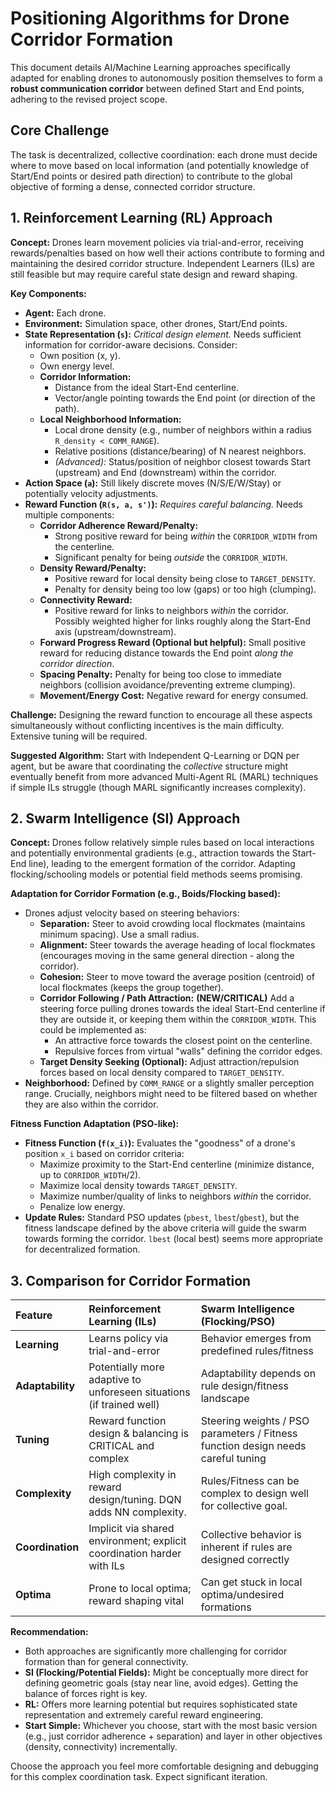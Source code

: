 # Positioning Algorithms for Drone Corridor Formation

This document details AI/Machine Learning approaches specifically adapted for enabling drones to autonomously position themselves to form a **robust communication corridor** between defined Start and End points, adhering to the revised project scope.

## Core Challenge
The task is decentralized, collective coordination: each drone must decide where to move based on local information (and potentially knowledge of Start/End points or desired path direction) to contribute to the global objective of forming a dense, connected corridor structure.

## 1. Reinforcement Learning (RL) Approach

**Concept:** Drones learn movement policies via trial-and-error, receiving rewards/penalties based on how well their actions contribute to forming and maintaining the desired corridor structure. Independent Learners (ILs) are still feasible but may require careful state design and reward shaping.

**Key Components:**

*   **Agent:** Each drone.
*   **Environment:** Simulation space, other drones, Start/End points.
*   **State Representation (`s`):** *Critical design element.* Needs sufficient information for corridor-aware decisions. Consider:
    *   Own position (x, y).
    *   Own energy level.
    *   **Corridor Information:**
        *   Distance from the ideal Start-End centerline.
        *   Vector/angle pointing towards the End point (or direction of the path).
    *   **Local Neighborhood Information:**
        *   Local drone density (e.g., number of neighbors within a radius `R_density < COMM_RANGE`).
        *   Relative positions (distance/bearing) of N nearest neighbors.
        *   *(Advanced):* Status/position of neighbor closest towards Start (upstream) and End (downstream) within the corridor.
*   **Action Space (`a`):** Still likely discrete moves (N/S/E/W/Stay) or potentially velocity adjustments.
*   **Reward Function (`R(s, a, s')`):** *Requires careful balancing.* Needs multiple components:
    *   **Corridor Adherence Reward/Penalty:**
        *   Strong positive reward for being *within* the `CORRIDOR_WIDTH` from the centerline.
        *   Significant penalty for being *outside* the `CORRIDOR_WIDTH`.
    *   **Density Reward/Penalty:**
        *   Positive reward for local density being close to `TARGET_DENSITY`.
        *   Penalty for density being too low (gaps) or too high (clumping).
    *   **Connectivity Reward:**
        *   Positive reward for links to neighbors *within* the corridor. Possibly weighted higher for links roughly along the Start-End axis (upstream/downstream).
    *   **Forward Progress Reward (Optional but helpful):** Small positive reward for reducing distance towards the End point *along the corridor direction*.
    *   **Spacing Penalty:** Penalty for being too close to immediate neighbors (collision avoidance/preventing extreme clumping).
    *   **Movement/Energy Cost:** Negative reward for energy consumed.

**Challenge:** Designing the reward function to encourage all these aspects simultaneously without conflicting incentives is the main difficulty. Extensive tuning will be required.

**Suggested Algorithm:** Start with Independent Q-Learning or DQN per agent, but be aware that coordinating the *collective* structure might eventually benefit from more advanced Multi-Agent RL (MARL) techniques if simple ILs struggle (though MARL significantly increases complexity).

## 2. Swarm Intelligence (SI) Approach

**Concept:** Drones follow relatively simple rules based on local interactions and potentially environmental gradients (e.g., attraction towards the Start-End line), leading to the emergent formation of the corridor. Adapting flocking/schooling models or potential field methods seems promising.

**Adaptation for Corridor Formation (e.g., Boids/Flocking based):**

*   Drones adjust velocity based on steering behaviors:
    *   **Separation:** Steer to avoid crowding local flockmates (maintains minimum spacing). Use a small radius.
    *   **Alignment:** Steer towards the average heading of local flockmates (encourages moving in the same general direction - along the corridor).
    *   **Cohesion:** Steer to move toward the average position (centroid) of local flockmates (keeps the group together).
    *   **Corridor Following / Path Attraction:** **(NEW/CRITICAL)** Add a steering force pulling drones towards the ideal Start-End centerline if they are outside it, or keeping them within the `CORRIDOR_WIDTH`. This could be implemented as:
        *   An attractive force towards the closest point on the centerline.
        *   Repulsive forces from virtual "walls" defining the corridor edges.
    *   **Target Density Seeking (Optional):** Adjust attraction/repulsion forces based on local density compared to `TARGET_DENSITY`.
*   **Neighborhood:** Defined by `COMM_RANGE` or a slightly smaller perception range. Crucially, neighbors might need to be filtered based on whether they are also within the corridor.

**Fitness Function Adaptation (PSO-like):**

*   **Fitness Function (`f(x_i)`):** Evaluates the "goodness" of a drone's position `x_i` based on corridor criteria:
    *   Maximize proximity to the Start-End centerline (minimize distance, up to `CORRIDOR_WIDTH`/2).
    *   Maximize local density towards `TARGET_DENSITY`.
    *   Maximize number/quality of links to neighbors *within* the corridor.
    *   Penalize low energy.
*   **Update Rules:** Standard PSO updates (`pbest`, `lbest`/`gbest`), but the fitness landscape defined by the above criteria will guide the swarm towards forming the corridor. `lbest` (local best) seems more appropriate for decentralized formation.

## 3. Comparison for Corridor Formation

| Feature          | Reinforcement Learning (ILs)                | Swarm Intelligence (Flocking/PSO)         |
| :--------------- | :------------------------------------------ | :-------------------------------------- |
| **Learning**     | Learns policy via trial-and-error         | Behavior emerges from predefined rules/fitness |
| **Adaptability** | Potentially more adaptive to unforeseen situations (if trained well) | Adaptability depends on rule design/fitness landscape |
| **Tuning**       | Reward function design & balancing is CRITICAL and complex | Steering weights / PSO parameters / Fitness function design needs careful tuning |
| **Complexity**   | High complexity in reward design/tuning. DQN adds NN complexity. | Rules/Fitness can be complex to design well for collective goal. |
| **Coordination** | Implicit via shared environment; explicit coordination harder with ILs | Collective behavior is inherent if rules are designed correctly |
| **Optima**       | Prone to local optima; reward shaping vital | Can get stuck in local optima/undesired formations |

**Recommendation:**
*   Both approaches are significantly more challenging for corridor formation than for general connectivity.
*   **SI (Flocking/Potential Fields):** Might be conceptually more direct for defining geometric goals (stay near line, avoid edges). Getting the balance of forces right is key.
*   **RL:** Offers more learning potential but requires sophisticated state representation and extremely careful reward engineering.
*   **Start Simple:** Whichever you choose, start with the most basic version (e.g., just corridor adherence + separation) and layer in other objectives (density, connectivity) incrementally.

Choose the approach you feel more comfortable designing and debugging for this complex coordination task. Expect significant iteration.
